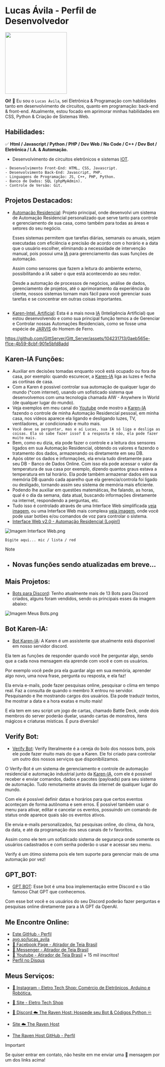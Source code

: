 # Lucas Ávila - Perfil de Desenvolvedor

<!-- Fiz o upload dessa imagem de perfil no chat do instagram: Lucas Ávila. LINK ABAIXO -->
<!-- https://scontent.xx.fbcdn.net/v/t1.15752-9/403404043_1700758940430084_3421224352020879432_n.jpg?stp=dst-jpg_s403x403&_nc_cat=110&ccb=1-7&_nc_sid=510075&_nc_ohc=1cftMy_IC5YAX9huduu&_nc_ad=z-m&_nc_cid=0&_nc_ht=scontent.xx&oh=03_AdRhe25rFFrj6BmGPkVLTCMs3wtxW58BcB762QVITH2PzQ&oe=65D811D6 -->

<!-- Link da foto usada abaixo do perfil do DISQUS -->
<a href="https://github.com/GittServer/Gitt_Server#readme">
    <img src="https://c.disquscdn.com/uploads/users/12138/4881/avatar200.jpg?1706076534" width="200" height="200"/></a> 

**Oi!** 👋 Eu sou o `Lucas Ávila`, sei Eletrônica & Programação com habilidades tanto em desenvolvimento de circuitos, quanto em programação: back-end & front-end. 
Atualmente, estou focado em aprimorar minhas habilidades em CSS, Python & Criação de Sistemas Web.

## Habilidades:

✅ **Html / Javascript / Python / PHP / Dev Web / No Code / C++ / Dev Bot / Eletrônica / I.A. & Automação.**

- Desenvolvimento de circuitos eletrônicos e sistemas [IOT](https://pt.wikipedia.org/wiki/Internet_das_coisas).
```
- Desenvolvimento Front-End: HTML, CSS, Javascript.
- Desenvolvimento Back-End: Javascript, PHP.
- Linguagens de Programação: JS, C++, PHP, Python.
- Banco de Dados: SQL (phpMyAdmin).
- Controle de Versão: Git.
```
## Projetos Destacados:

- [Automação Residencial](https://www.youtube.com/channel/UCno6xFnMhesQarJX6qEOqpg): Projeto principal, onde desenvolvi um sistema de Automação Residencial personalizado que serve tanto para controle e gerenciamento de sua casa, como também para todas as áreas e setores do seu negócio.

  Esses sistemas permitem que tarefas diárias, semanais ou anuais, sejam executadas com eficiência e precisão de acordo com o horário e a data que o usuário escolher,   eliminando a necessidade de intervenção manual, pois possui uma [IA](https://pt.wikipedia.org/wiki/Intelig%C3%AAncia_artificial#) para gerenciamento das suas funções de automação.

  Assim como sensores que fazem a leitura do ambiente externo, possibilitando a IA saber o que está acontecendo ao seu redor.

  Desde a automação de processos de negócios, análise de dados, gerenciamento de projetos, até o aprimoramento da experiência do cliente, nossos sistemas tornam mais    fácil para você gerenciar suas tarefas e se concentrar em outras coisas importantes.
##  
- [Karen-Intel. Artificial](https://www.youtube.com/channel/UCno6xFnMhesQarJX6qEOqpg): Esta é a mais nova [IA](https://pt.wikipedia.org/wiki/Intelig%C3%AAncia_artificial#) (Inteligência Artificial) que estou desenvolvendo e como sua principal função temos a de Gerenciar e Controlar nossas Automações Residenciais, como se fosse uma espécie de [JARVIS](https://pt.wikipedia.org/wiki/J.A.R.V.I.S.#) do Homem de Ferro.
   
https://github.com/GittServer/Gitt_Server/assets/104231713/0aeb565e-f1ce-4b59-8cbf-901e5bfd8add
<!-- Fiz o upload arrastando video.mp4 aqui na pagina. -->

  ## Karen-IA Funções:
  - Auxiliar em decisões tomadas enquanto você está ocupado ou fora de casa, por exemplo: quando escurecer, a [Karen-IA](https://www.youtube.com/channel/UCno6xFnMhesQarJX6qEOqpg) liga as luzes e fecha as cortinas de casa.
  - Com a Karen é possivel controlar sua automação de qualquer lugar do mundo (*com internet), usando um sofisticado sistema que desenvolvemos com uma tecnologia chamada AIW - Anywhere In World (de qualquer lugar do mundo).
  - Veja exemplos em meu canal do [Youtube](https://www.youtube.com/channel/UCno6xFnMhesQarJX6qEOqpg) onde mostro a [Karen-IA](https://www.youtube.com/channel/UCno6xFnMhesQarJX6qEOqpg) fazendo o controle de minha Automação Residencial pessoal, em minha casa, nos vídeos aparece ela ligando e desligando luzes, TV, ventiladores, ar condicionado e muito mais.
  - `Você deve se perguntar, mas e aí Lucas, sua IA só liga e desliga as coisas. Ela só sabe fazer isso? E a resposta é não, ela pode fazer muito mais.`
  - Bem, como eu dizia, ela pode fazer o controle e a leitura dos sensores ligados em sua Automação Residencial, obtendo os valores e fazendo o tratamento dos dados, armazenando os diretamente em seu DB.
  - Após obter os dados e informações, ela envia tudo diretamente para seu DB - Banco de Dados Online. Com isso ela pode acessar o valor da temperatura de sua casa por exemplo, dizendo quantos graus estava a temperatura em tal horário. Ela pode também armazenar dados em sua memória DB quando cada aparelho que ela gerencia/controla foi ligado ou desligado, tornando assim seu sistema de memória mais eficiente.
  - Podendo lhe auxiliar em questões matemáticas, lhe falando, as horas, qual é o dia da semana, data atual, buscando informações diretamente na internet, respondendo a perguntas, etc.
  - Tudo isso é controlado através de uma Interface Web simplificada [veja imagem](https://scontent.fpoa46-1.fna.fbcdn.net/v/t39.30808-6/429641844_5500261816764761_6216731607328102450_n.jpg?_nc_cat=109&ccb=1-7&_nc_sid=dd5e9f&_nc_ohc=4AcymKqw-KwAX8LSTR_&_nc_ht=scontent.fpoa46-1.fna&oh=00_AfDtd2IGzKers-OoLCh4uDLV_SeYfUaySYdcU4t5vtzlUw&oe=65DF098E), ou uma Interface Web mais complexa [veja imagem](https://scontent.fpoa46-1.fna.fbcdn.net/v/t39.30808-6/415223925_5288449824612629_6114542788959521541_n.jpg?_nc_cat=103&ccb=1-7&_nc_sid=3635dc&_nc_ohc=GQW3Qj4Ga6QAX_KDaPO&_nc_ht=scontent.fpoa46-1.fna&oh=00_AfAoD9-w-4AIGVfuryFFWMWI1DDGbfmY7qEusrzO5au2Rw&oe=65E04B10), onde você pode usar botões e/ou comandos de voz para controlar o sistema.
  - [Interface Web v2.0 - Automação Residencial (Login!)](https://rede-externa.bubbleapps.io/version-test/home-login)

<!-- Fiz o upload dessa imagem da Interface Web nas imagens do meu Facebook LINK ABAIXO - USANDO -->
<!-- https://scontent.fpoa46-1.fna.fbcdn.net/v/t39.30808-6/415223925_5288449824612629_6114542788959521541_n.jpg?_nc_cat=103&ccb=1-7&_nc_sid=3635dc&_nc_ohc=GQW3Qj4Ga6QAX_KDaPO&_nc_ht=scontent.fpoa46-1.fna&oh=00_AfAoD9-w-4AIGVfuryFFWMWI1DDGbfmY7qEusrzO5au2Rw&oe=65E04B10 -->

<!-- Link antigo do discord, parou de funcionar: https://cdn.discordapp.com/attachments/1035003165491331114/1189782130742530088/iiiii.png?ex=659f69f5&is=658cf4f5&hm=684d4fd0582cb9b303f36afd784d77e9829f9cf4d8e4118082ffac99a7934ec7& -->

  ![Imagem Interface Web.png](https://scontent.fpoa46-1.fna.fbcdn.net/v/t39.30808-6/415223925_5288449824612629_6114542788959521541_n.jpg?_nc_cat=103&ccb=1-7&_nc_sid=3635dc&_nc_ohc=GQW3Qj4Ga6QAX_KDaPO&_nc_ht=scontent.fpoa46-1.fna&oh=00_AfAoD9-w-4AIGVfuryFFWMWI1DDGbfmY7qEusrzO5au2Rw&oe=65E04B10)    

  [](https://discord.com/channels/1035003165042556989/1035003165491331114/1189782130922881124) [](https://imagem.interface.web.salva.no.link.facebook.discord.com)
  ``` Digite aqui... mic / lista / red ```
  > [!NOTE]
  > - ## Novas funções sendo atualizadas em breve...
  
## Mais Projetos:
- [Bots para Discord](https://www.google.com/search?client=firefox-b-d&q=bot+discord+o+que+%C3%A9): Tenho atualmente mais de 13 Bots para Discord criados, alguns foram vendidos, sendo os principais esses da imagem abaixo:
 
<!-- Fiz o upload dessa imagem dos Bots no chat do instagram: Lucas Ávila. -->
<!-- OU fiz o upload dessa img dos Bots nas imagens do meu facebook, link abaixo: USANDO -->
<!-- https://scontent.fpoa46-1.fna.fbcdn.net/v/t39.30808-6/414012530_5288289807961964_262230620681058175_n.jpg?_nc_cat=103&ccb=1-7&_nc_sid=3635dc&_nc_ohc=cykVwJk8gmQAX8RBMdA&_nc_ht=scontent.fpoa46-1.fna&oh=00_AfCGqpG7PIcfhIhjdt42ITpo54i7wDbJWQEtm-e8H-rvGA&oe=65E02F37 -->

![Imagem Meus Bots.png](https://scontent.fpoa46-1.fna.fbcdn.net/v/t39.30808-6/414012530_5288289807961964_262230620681058175_n.jpg?_nc_cat=103&ccb=1-7&_nc_sid=3635dc&_nc_ohc=cykVwJk8gmQAX8RBMdA&_nc_ht=scontent.fpoa46-1.fna&oh=00_AfCGqpG7PIcfhIhjdt42ITpo54i7wDbJWQEtm-e8H-rvGA&oe=65E02F37)    

[](https://www.facebook.com/lucas.avila.507/photos_by) [](https://imagem.dos.meus.bots.salva.no.link.facebook.com)

## Bot Karen-IA:
- [Bot Karen-IA](https://eletro-tech-shop.vercel.app/#karen): A Karen é um assistente que atualmente está disponível em nosso servidor discord.
  
Ela tem as funções de responder quando você lhe perguntar algo, sendo que a cada nova mensagem ela aprende com você e com os usuários.

Por exemplo você pede pra ela guardar algo em sua memória, aprender algo novo, uma nova frase, pergunta ou resposta, e ela faz!

Ela envia e-mails, pode fazer pesquisas online, pesquisar o clima em tempo real.
Faz a consulta de quando o membro X entrou no servidor. Pesquisando e lhe mostrando cargos dos usuários. Ela pode traduzir textos, lhe mostrar a data e a hora exatas e muito mais!

E ela tem em seu script um jogo de cartas, chamado Battle Deck, onde dois membros do server poderão duelar, usando cartas de monstros, itens mágicos e criaturas místicas.
É pura diversão!

## Verify Bot:
- [Verify Bot](https://eletro-tech-shop.vercel.app/#verify): Verify literalmente é a cereja do bolo dos nossos bots, pois ele pode fazer muito mais do que a Karen.
Ele foi criado para controlar um outro dos nossos serviços que disponibilizamos.

O Verify-Bot é um sistema de gerenciamento e controle de automação residencial e automação industrial junto da [Karen-IA](https://www.youtube.com/channel/UCno6xFnMhesQarJX6qEOqpg), com ele é possível receber e enviar comandos, dados e pacotes (payloads) para seu sistema de automação.
Tudo remotamente através da internet de qualquer lugar do mundo.

Com ele é possível definir datas e horários para que certos eventos aconteçam de forma autônoma e sem erros. É possível também usar o menu para ativar, editar e cancelar os eventos, possuindo um comando de status onde aparece quais são os eventos ativos.

Ele envia e-mails personalizados, faz pesquisas online, do clima, da hora, da data, e até da programação dos seus canais de tv favoritos.

Assim como ele tem um sofisticado sistema de segurança onde somente os usuários cadastrados e com senha poderão o usar e acessar seu menu.

Verify é um ótimo sistema pois ele tem suporte para gerenciar mais de uma automação por vez! 

## GPT_BOT:
- [GPT BOT](https://eletro-tech-shop.vercel.app/#gpt): Esse bot é uma boa implementação entre Discord e o tão famoso Chat GPT que conhecemos.
 
Com esse bot você e os usuários do seu Discord poderão fazer perguntas e pesquisas online diretamente para a IA GPT da OpenAI. 

## Me Encontre Online:

- [Este GitHub - Perfil](https://github.com/GittServer/Gitt_Server#readme) 
- [ayo.so/lucas_avila](https://ayo.so/lucas_avila)
- [💬 Facebook Page - Atirador de Teia Brasil](https://facebook.com/adtbr.web.shooter.project)
- [💬 Messenger - Atirador de Teia Brasil](https://m.me/adtbr.web.shooter.project)
- [💬 Youtube - Atirador de Teia Brasil](https://www.youtube.com/channel/UCno6xFnMhesQarJX6qEOqpg) + 15 mil inscritos!
- [Perfil no Disqus](https://disqus.com/by/lucasvilaynlng)

## Meus Serviços:  
- [💬 Instagram - Eletro Tech Shop: Comércio de Eletrônicos, Arduino e Robótica.](https://instagram.com/eletro.tech.shop)
- [💬 Site - Eletro Tech Shop](https://eletrotechshop.mercadoshops.com.br/)

- [💬 Discord ☁️ The Raven Host: Hospede seu Bot & Códigos Python ♾️](https://discord.gg/5U2a6jehMh)
- [Site ☁️ The Raven Host](https://sites.google.com/view/the-raven-host)
- [The Raven Host GitHub - Perfil](https://github.com/The-Raven-Host) <!-- Criado pelo ADM Host: (src = luizdeveloper) https://discord.com/channels/@me/1162077239328911461 -->

> [!IMPORTANT]
> Se quiser entrar em contato, não hesite em me enviar uma 💬 mensagem por um dos links acima!

<!-- Sintaxe básica de gravação e formatação no GitHub. -->
<!-- https://docs.github.com/pt/get-started/writing-on-github/getting-started-with-writing-and-formatting-on-github/basic-writing-and-formatting-syntax#headings -->

</body>
</html>  
